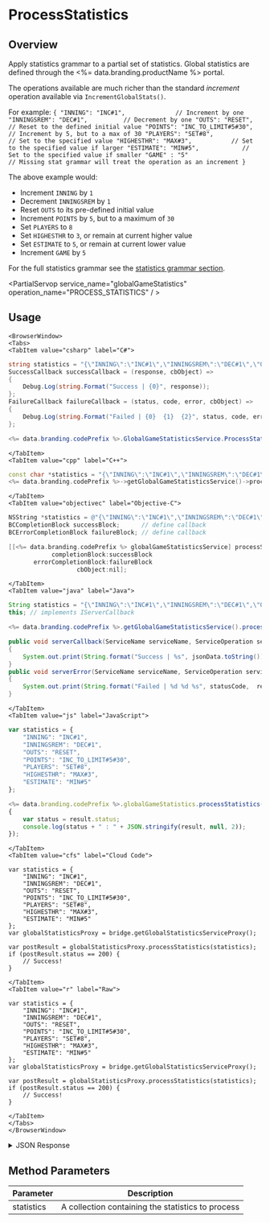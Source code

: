 # ProcessStatistics
## Overview
Apply statistics grammar to a partial set of statistics. Global statistics are defined through the <%= data.branding.productName %> portal.

The operations available are much richer than the standard *increment* operation available via `IncrementGlobalStats()`.

For example:
`
{
    "INNING": "INC#1",              // Increment by one
    "INNINGSREM": "DEC#1",          // Decrement by one
    "OUTS": "RESET",                // Reset to the defined initial value
    "POINTS": "INC_TO_LIMIT#5#30",  // Increment by 5, but to a max of 30
    "PLAYERS": "SET#8",             // Set to the specified value
    "HIGHESTHR": "MAX#3",           // Set to the specified value if larger
    "ESTIMATE": "MIN#5",            // Set to the specified value if smaller
    "GAME" : "5"                    // Missing stat grammar will treat the operation as an increment
}
`

The above example would:

* Increment `INNING` by `1`
* Decrement `INNINGSREM` by `1`
* Reset `OUTS` to its pre-defined initial value
* Increment `POINTS` by `5`, but to a maximum of `30`
* Set `PLAYERS` to `8`
* Set `HIGHESTHR` to `3`, or remain at current higher value
* Set `ESTIMATE` to `5`, or remain at current lower value
* Increment `GAME` by `5`


For the full statistics grammar see the [statistics grammar section](/api/appendix/statisticsgrammar).

<PartialServop service_name="globalGameStatistics" operation_name="PROCESS_STATISTICS" / >

## Usage

```mdx-code-block
<BrowserWindow>
<Tabs>
<TabItem value="csharp" label="C#">
```

```csharp
string statistics = "{\"INNING\":\"INC#1\",\"INNINGSREM\":\"DEC#1\",\"OUTS\":\"RESET\",\"POINTS\":\"INC_TO_LIMIT#5#30\",\"PLAYERS\":\"SET#8\",\"HIGHESTHR\":\"MAX#3\",\"ESTIMATE\":\"MIN#5\"}";
SuccessCallback successCallback = (response, cbObject) =>
{
    Debug.Log(string.Format("Success | {0}", response));
};
FailureCallback failureCallback = (status, code, error, cbObject) =>
{
    Debug.Log(string.Format("Failed | {0}  {1}  {2}", status, code, error));
};

<%= data.branding.codePrefix %>.GlobalGameStatisticsService.ProcessStatistics(statistics, successCallback, failureCallback);
```

```mdx-code-block
</TabItem>
<TabItem value="cpp" label="C++">
```

```cpp
const char *statistics = "{\"INNING\":\"INC#1\",\"INNINGSREM\":\"DEC#1\",\"OUTS\":\"RESET\",\"POINTS\":\"INC_TO_LIMIT#5#30\",\"PLAYERS\":\"SET#8\",\"HIGHESTHR\":\"MAX#3\",\"ESTIMATE\":\"MIN#5\"}";
<%= data.branding.codePrefix %>->getGlobalGameStatisticsService()->processStatistics(statistics, this);
```

```mdx-code-block
</TabItem>
<TabItem value="objectivec" label="Objective-C">
```

```objectivec
NSString *statistics = @"{\"INNING\":\"INC#1\",\"INNINGSREM\":\"DEC#1\",\"OUTS\":\"RESET\",\"POINTS\":\"INC_TO_LIMIT#5#30\",\"PLAYERS\":\"SET#8\",\"HIGHESTHR\":\"MAX#3\",\"ESTIMATE\":\"MIN#5\"}";
BCCompletionBlock successBlock;      // define callback
BCErrorCompletionBlock failureBlock; // define callback

[[<%= data.branding.codePrefix %> globalGameStatisticsService] processStatistics:statistics
            completionBlock:successBlock
       errorCompletionBlock:failureBlock
                   cbObject:nil];
```

```mdx-code-block
</TabItem>
<TabItem value="java" label="Java">
```

```java
String statistics = "{\"INNING\":\"INC#1\",\"INNINGSREM\":\"DEC#1\",\"OUTS\":\"RESET\",\"POINTS\":\"INC_TO_LIMIT#5#30\",\"PLAYERS\":\"SET#8\",\"HIGHESTHR\":\"MAX#3\",\"ESTIMATE\":\"MIN#5\"}";
this; // implements IServerCallback

<%= data.branding.codePrefix %>.getGlobalGameStatisticsService().processStatistics(statistics, this);

public void serverCallback(ServiceName serviceName, ServiceOperation serviceOperation, JSONObject jsonData)
{
    System.out.print(String.format("Success | %s", jsonData.toString()));
}
public void serverError(ServiceName serviceName, ServiceOperation serviceOperation, int statusCode, int reasonCode, String jsonError)
{
    System.out.print(String.format("Failed | %d %d %s", statusCode,  reasonCode, jsonError.toString()));
}
```

```mdx-code-block
</TabItem>
<TabItem value="js" label="JavaScript">
```

```javascript
var statistics = {
    "INNING": "INC#1",
    "INNINGSREM": "DEC#1",
    "OUTS": "RESET",
    "POINTS": "INC_TO_LIMIT#5#30",
    "PLAYERS": "SET#8",
    "HIGHESTHR": "MAX#3",
    "ESTIMATE": "MIN#5"
};

<%= data.branding.codePrefix %>.globalGameStatistics.processStatistics(statistics, result =>
{
	var status = result.status;
	console.log(status + " : " + JSON.stringify(result, null, 2));
});
```

```mdx-code-block
</TabItem>
<TabItem value="cfs" label="Cloud Code">
```

```cfscript
var statistics = {
    "INNING": "INC#1",
    "INNINGSREM": "DEC#1",
    "OUTS": "RESET",
    "POINTS": "INC_TO_LIMIT#5#30",
    "PLAYERS": "SET#8",
    "HIGHESTHR": "MAX#3",
    "ESTIMATE": "MIN#5"
};
var globalStatisticsProxy = bridge.getGlobalStatisticsServiceProxy();

var postResult = globalStatisticsProxy.processStatistics(statistics);
if (postResult.status == 200) {
    // Success!
}
```

```mdx-code-block
</TabItem>
<TabItem value="r" label="Raw">
```

```cfscript
var statistics = {
    "INNING": "INC#1",
    "INNINGSREM": "DEC#1",
    "OUTS": "RESET",
    "POINTS": "INC_TO_LIMIT#5#30",
    "PLAYERS": "SET#8",
    "HIGHESTHR": "MAX#3",
    "ESTIMATE": "MIN#5"
};
var globalStatisticsProxy = bridge.getGlobalStatisticsServiceProxy();

var postResult = globalStatisticsProxy.processStatistics(statistics);
if (postResult.status == 200) {
    // Success!
}
```

```mdx-code-block
</TabItem>
</Tabs>
</BrowserWindow>
```

<details>
<summary>JSON Response</summary>

```json
{
  "data": {
    "statisticsExceptions": {
      "INNINGSREM": "minApplied"
    },
    "statistics": {
      "OUTS": 0,
      "HIGHESTHR": 4,
      "PLAYERS": 8,
      "INNINGSREM": 0,
      "INNING": 2,
      "POINTS": 11,
      "ESTIMATE": 5
    }
  },
  "status": 200
}
```
</details>

## Method Parameters
Parameter | Description
--------- | -----------
statistics | A collection containing the statistics to process


